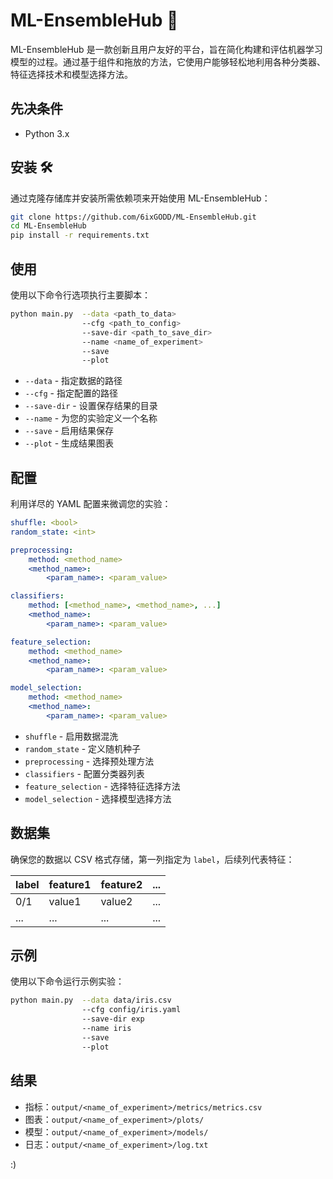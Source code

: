 # ML-EnsembleHub 🚀

ML-EnsembleHub 是一款创新且用户友好的平台，旨在简化构建和评估机器学习模型的过程。通过基于组件和拖放的方法，它使用户能够轻松地利用各种分类器、特征选择技术和模型选择方法。

## 先决条件 
- Python 3.x

## 安装 🛠
通过克隆存储库并安装所需依赖项来开始使用 ML-EnsembleHub：

```bash
git clone https://github.com/6ixGODD/ML-EnsembleHub.git
cd ML-EnsembleHub
pip install -r requirements.txt
```

## 使用 
使用以下命令行选项执行主要脚本：

```bash
python main.py  --data <path_to_data> 
                --cfg <path_to_config> 
                --save-dir <path_to_save_dir> 
                --name <name_of_experiment> 
                --save 
                --plot
```

- `--data` - 指定数据的路径
- `--cfg` - 指定配置的路径
- `--save-dir` - 设置保存结果的目录
- `--name` - 为您的实验定义一个名称
- `--save` - 启用结果保存
- `--plot` - 生成结果图表

## 配置 
利用详尽的 YAML 配置来微调您的实验：

```yaml
shuffle: <bool>
random_state: <int>

preprocessing:
    method: <method_name>
    <method_name>:
        <param_name>: <param_value>

classifiers:
    method: [<method_name>, <method_name>, ...]
    <method_name>:
        <param_name>: <param_value>

feature_selection:
    method: <method_name>
    <method_name>:
        <param_name>: <param_value>

model_selection:
    method: <method_name>
    <method_name>:
        <param_name>: <param_value>
```

- `shuffle` - 启用数据混洗
- `random_state` - 定义随机种子
- `preprocessing` - 选择预处理方法
- `classifiers` - 配置分类器列表
- `feature_selection` - 选择特征选择方法
- `model_selection` - 选择模型选择方法

## 数据集 
确保您的数据以 CSV 格式存储，第一列指定为 `label`，后续列代表特征：

| label | feature1 | feature2 | ... |
|-------|----------|----------|-----|
| 0/1   | value1   | value2   | ... |
| ...   | ...      | ...      | ... |

## 示例 
使用以下命令运行示例实验：

```bash
python main.py  --data data/iris.csv 
                --cfg config/iris.yaml 
                --save-dir exp
                --name iris 
                --save 
                --plot
```

## 结果 
- 指标：`output/<name_of_experiment>/metrics/metrics.csv`
- 图表：`output/<name_of_experiment>/plots/`    
- 模型：`output/<name_of_experiment>/models/`
- 日志：`output/<name_of_experiment>/log.txt`

:)